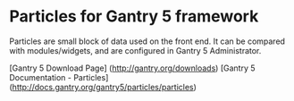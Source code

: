 # Particles for Gantry 5 framework

Particles are small block of data used on the front end. It can be compared with modules/widgets, and are configured in Gantry 5 Administrator.

[Gantry 5 Download Page] (http://gantry.org/downloads)
[Gantry 5 Documentation - Particles] (http://docs.gantry.org/gantry5/particles/particles)
